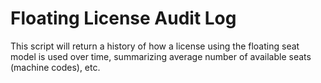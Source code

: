 # Floating License Audit Log

This script will return a history of how a license using the floating seat model is used over time,
summarizing average number of available seats (machine codes), etc.
